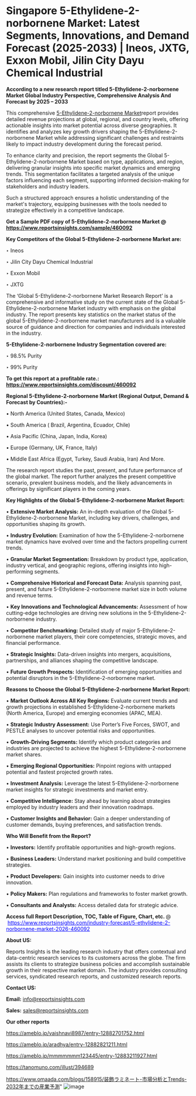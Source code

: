 # Singapore 5-Ethylidene-2-norbornene Market: Latest Segments, Innovations, and Demand Forecast (2025-2033) | Ineos, JXTG, Exxon Mobil, Jilin City Dayu Chemical Industrial

<strong>According to a new research report titled 5-Ethylidene-2-norbornene Market Global Industry Perspective, Comprehensive Analysis And Forecast by 2025 – 2033</strong>

This comprehensive <a href=https://www.reportsinsights.com/sample/460092>5-Ethylidene-2-norbornene Market</a>report provides detailed revenue projections at global, regional, and country levels, offering actionable insights into market potential across diverse geographies. It identifies and analyzes key growth drivers shaping the 5-Ethylidene-2-norbornene Market while addressing significant challenges and restraints likely to impact industry development during the forecast period.

To enhance clarity and precision, the report segments the Global 5-Ethylidene-2-norbornene Market based on type, applications, and region, delivering granular insights into specific market dynamics and emerging trends. This segmentation facilitates a targeted analysis of the unique factors influencing each segment, supporting informed decision-making for stakeholders and industry leaders.

Such a structured approach ensures a holistic understanding of the market's trajectory, equipping businesses with the tools needed to strategize effectively in a competitive landscape.

<strong>Get a Sample PDF copy of 5-Ethylidene-2-norbornene Market </strong><strong>@<a href=https://www.reportsinsights.com/sample/460092 style=color:#0000ff;> https://www.reportsinsights.com/sample/460092</a></strong></font>

<strong>Key Competitors of the Global 5-Ethylidene-2-norbornene Market are:</strong>

‣ Ineos

‣ Jilin City Dayu Chemical Industrial

‣ Exxon Mobil

‣ JXTG

The ‘Global 5-Ethylidene-2-norbornene Market Research Report’ is a comprehensive and informative study on the current state of the Global 5-Ethylidene-2-norbornene Market industry with emphasis on the global industry. The report presents key statistics on the market status of the global 5-Ethylidene-2-norbornene market manufacturers and is a valuable source of guidance and direction for companies and individuals interested in the industry.

<strong>5-Ethylidene-2-norbornene Industry Segmentation covered are:</strong>

‣ 98.5% Purity

‣ 99% Purity

<strong>To get this report at a profitable rate.: <a href=https://www.reportsinsights.com/discount/460092 style=color:#0000ff;>https://www.reportsinsights.com/discount/460092</a></strong></font>

<strong>Regional 5-Ethylidene-2-norbornene Market (Regional Output, Demand &amp; Forecast by Countries):-</strong>

• North America (United States, Canada, Mexico)

• South America ( Brazil, Argentina, Ecuador, Chile)

• Asia Pacific (China, Japan, India, Korea)

• Europe (Germany, UK, France, Italy)

• Middle East Africa (Egypt, Turkey, Saudi Arabia, Iran) And More.

The research report studies the past, present, and future performance of the global market. The report further analyzes the present competitive scenario, prevalent business models, and the likely advancements in offerings by significant players in the coming years.

<strong>Key Highlights of the Global 5-Ethylidene-2-norbornene Market Report:</strong>

• <strong>Extensive Market Analysis:</strong> An in-depth evaluation of the Global 5-Ethylidene-2-norbornene Market, including key drivers, challenges, and opportunities shaping its growth.

• <strong>Industry Evolution:</strong> Examination of how the 5-Ethylidene-2-norbornene market dynamics have evolved over time and the factors propelling current trends.

• <strong>Granular Market Segmentation:</strong> Breakdown by product type, application, industry vertical, and geographic regions, offering insights into high-performing segments.

• <strong>Comprehensive Historical and Forecast Data:</strong> Analysis spanning past, present, and future 5-Ethylidene-2-norbornene market size in both volume and revenue terms.

• <strong>Key Innovations and Technological Advancements:</strong> Assessment of how cutting-edge technologies are driving new solutions in the 5-Ethylidene-2-norbornene industry.

• <strong>Competitor Benchmarking:</strong> Detailed study of major 5-Ethylidene-2-norbornene market players, their core competencies, strategic moves, and financial performance.

• <strong>Strategic Insights:</strong> Data-driven insights into mergers, acquisitions, partnerships, and alliances shaping the competitive landscape.

• <strong>Future Growth Prospects:</strong> Identification of emerging opportunities and potential disruptors in the 5-Ethylidene-2-norbornene market.

<strong>Reasons to Choose the Global 5-Ethylidene-2-norbornene Market Report:</strong>

• <strong>Market Outlook Across All Key Regions:</strong> Evaluate current trends and growth projections in established 5-Ethylidene-2-norbornene markets (North America, Europe) and emerging economies (APAC, MEA).

• <strong>Strategic Industry Assessment:</strong> Use Porter’s Five Forces, SWOT, and PESTLE analyses to uncover potential risks and opportunities.

• <strong>Growth-Driving Segments:</strong> Identify which product categories and industries are projected to achieve the highest 5-Ethylidene-2-norbornene market shares.

• <strong>Emerging Regional Opportunities:</strong> Pinpoint regions with untapped potential and fastest projected growth rates.

• <strong>Investment Analysis:</strong> Leverage the latest 5-Ethylidene-2-norbornene market insights for strategic investments and market entry.

• <strong>Competitive Intelligence:</strong> Stay ahead by learning about strategies employed by industry leaders and their innovation roadmaps.

• <strong>Customer Insights and Behavior:</strong> Gain a deeper understanding of customer demands, buying preferences, and satisfaction trends.

<strong>Who Will Benefit from the Report?</strong>

• <strong>Investors:</strong> Identify profitable opportunities and high-growth regions.

• <strong>Business Leaders:</strong> Understand market positioning and build competitive strategies.

• <strong>Product Developers:</strong> Gain insights into customer needs to drive innovation.

• <strong>Policy Makers:</strong> Plan regulations and frameworks to foster market growth.

• <strong>Consultants and Analysts:</strong> Access detailed data for strategic advice.
</ul>
<strong>Access full Report Description, TOC, Table of Figure, Chart, etc. </strong>@  <a href=https://www.reportsinsights.com/industry-forecast/5-ethylidene-2-norbornene-market-2026-460092 style=color:#0000ff;>https://www.reportsinsights.com/industry-forecast/5-ethylidene-2-norbornene-market-2026-460092</a></font>

<strong><strong>About US</strong>:</strong>

Reports Insights is the leading research industry that offers contextual and data-centric research services to its customers across the globe. The firm assists its clients to strategize business policies and accomplish sustainable growth in their respective market domain. The industry provides consulting services, syndicated research reports, and customized research reports.

<strong>Contact US:</strong>

<p class=""""><b>Email:</b> <a href=mailto:info@reportsinsights.com>info@reportsinsights.com</a></p>
<p class=""""><b>Sales:</b> <a href=mailto:sales@reportsinsights.com>sales@reportsinsights.com</a></p>

<strong>Our other reports</strong>

<a href=https://ameblo.jp/vaishnavi8987/entry-12882701752.html>https://ameblo.jp/vaishnavi8987/entry-12882701752.html</a>

<a href=https://ameblo.jp/aradhya/entry-12882821211.html>https://ameblo.jp/aradhya/entry-12882821211.html</a>

<a href=https://ameblo.jp/mmmmmmm123445/entry-12883211927.html>https://ameblo.jp/mmmmmmm123445/entry-12883211927.html</a>

<a href=https://tanomuno.com/illust/394689>https://tanomuno.com/illust/394689</a>

<a href=https://www.omaada.com/blogs/158915/装飾ラミネート-市場分析とTrends-2032年までの産業予測>https://www.omaada.com/blogs/158915/装飾ラミネート-市場分析とTrends-2032年までの産業予測</a>"
![image](https://github.com/user-attachments/assets/995708a5-75a0-496e-8cfe-ddab274dddb0)
